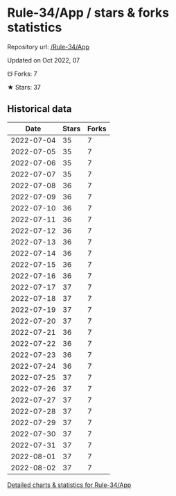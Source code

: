 # Rule-34/App / stars & forks statistics

Repository url: [/Rule-34/App](https://github.com/Rule-34/App)

Updated on Oct 2022, 07

☋ Forks: 7

★ Stars: 37

## Historical data
| Date | Stars | Forks |
|------|-------|-------|
| 2022-07-04 | 35 | 7 | 
| 2022-07-05 | 35 | 7 | 
| 2022-07-06 | 35 | 7 | 
| 2022-07-07 | 35 | 7 | 
| 2022-07-08 | 36 | 7 | 
| 2022-07-09 | 36 | 7 | 
| 2022-07-10 | 36 | 7 | 
| 2022-07-11 | 36 | 7 | 
| 2022-07-12 | 36 | 7 | 
| 2022-07-13 | 36 | 7 | 
| 2022-07-14 | 36 | 7 | 
| 2022-07-15 | 36 | 7 | 
| 2022-07-16 | 36 | 7 | 
| 2022-07-17 | 37 | 7 | 
| 2022-07-18 | 37 | 7 | 
| 2022-07-19 | 37 | 7 | 
| 2022-07-20 | 37 | 7 | 
| 2022-07-21 | 36 | 7 | 
| 2022-07-22 | 36 | 7 | 
| 2022-07-23 | 36 | 7 | 
| 2022-07-24 | 36 | 7 | 
| 2022-07-25 | 37 | 7 | 
| 2022-07-26 | 37 | 7 | 
| 2022-07-27 | 37 | 7 | 
| 2022-07-28 | 37 | 7 | 
| 2022-07-29 | 37 | 7 | 
| 2022-07-30 | 37 | 7 | 
| 2022-07-31 | 37 | 7 | 
| 2022-08-01 | 37 | 7 | 
| 2022-08-02 | 37 | 7 | 


[Detailed charts & statistics for Rule-34/App](https://reviewgithub.com/rep/Rule-34/App)
